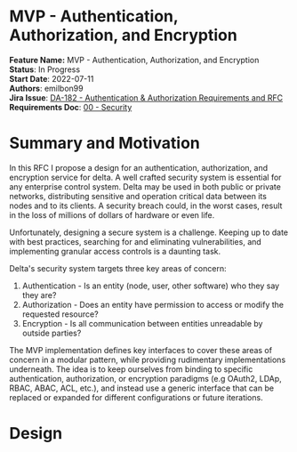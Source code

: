 # MVP - Authentication, Authorization, and Encryption

**Feature Name:** MVP - Authentication, Authorization, and Encryption \
**Status**: In Progress \
**Start Date**: 2022-07-11 \
**Authors**: emilbon99 \
**Jira
Issue**: [DA-182 - Authentication & Authorization Requirements and RFC](https://arya-analytics.atlassian.net/browse/DA-182)
**Requirements
Doc**: [00 - Security](https://arya-analytics.atlassian.net/wiki/spaces/AA/pages/11501576/00+-+Security)

# Summary and Motivation

In this RFC I propose a design for an authentication, authorization, and encryption
service for delta. A well crafted security system is essential for any enterprise
control system. Delta may be used in both public or private networks, distributing
sensitive and operation critical data between its nodes and to its clients. A
security breach could, in the worst cases, result in the loss of millions of dollars
of hardware or even life.

Unfortunately, designing a secure system is a challenge. Keeping up to date with
best practices, searching for and eliminating vulnerabilities, and implementing
granular access controls is a daunting task.

Delta's security system targets three key areas of concern:

1. Authentication - Is an entity (node, user, other software) who they say they are?
2. Authorization - Does an entity have permission to access or modify the requested
   resource?
3. Encryption - Is all communication between entities unreadable by outside parties?

The MVP implementation defines key interfaces to cover these areas of concern in a
modular pattern, while providing rudimentary implementations underneath. The idea is to
keep ourselves from binding to specific authentication, authorization, or encryption
paradigms (e.g OAuth2, LDAp, RBAC, ABAC, ACL, etc.), and instead use a generic interface
that can be replaced or expanded for different configurations or future iterations.

# Design 
